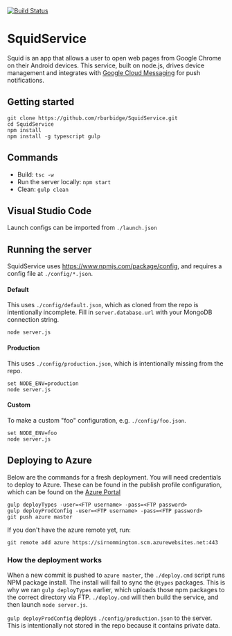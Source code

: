 [![Build Status](https://semaphoreci.com/api/v1/projects/e3ab9e81-83b4-4bd0-ae4e-b97e4ba471f4/1713794/badge.svg)](https://semaphoreci.com/rburbidge-squid/squidservice)

# SquidService
Squid is an app that allows a user to open web pages from Google Chrome on their Android devices. This service, built on node.js, drives device management and integrates with [Google Cloud Messaging](https://developers.google.com/cloud-messaging/) for push notifications.

## Getting started
```
git clone https://github.com/rburbidge/SquidService.git
cd SquidService
npm install
npm install -g typescript gulp
```

## Commands
* Build: ```tsc -w```
* Run the server locally: ```npm start```
* Clean: ```gulp clean```

## Visual Studio Code
Launch configs can be imported from ```./launch.json```

## Running the server
SquidService uses https://www.npmjs.com/package/config, and requires a config file at ```./config/*.json```.

#### Default
This uses ```./config/default.json```, which as cloned from the repo is intentionally incomplete. Fill in ```server.database.url``` with your MongoDB connection string.
```
node server.js
```

#### Production
This uses ```./config/production.json```, which is intentionally missing from the repo.
```
set NODE_ENV=production
node server.js
```

#### Custom
To make a custom "foo" configuration, e.g. ```./config/foo.json```.
```
set NODE_ENV=foo
node server.js
```

## Deploying to Azure
Below are the commands for a fresh deployment. You will need credentials to deploy to Azure. These can be found in the publish profile configuration, which can be found on the [Azure Portal](https://portal.azure.com/.)
```
gulp deployTypes -user=<FTP username> -pass=<FTP password>
gulp deployProdConfig -user=<FTP username> -pass=<FTP password>
git push azure master
```

If you don't have the azure remote yet, run:

```git remote add azure https://sirnommington.scm.azurewebsites.net:443```

### How the deployment works
When a new commit is pushed to ```azure master```, the ```./deploy.cmd``` script runs NPM package install. The install will fail to sync the ```@types``` packages. This is why we ran ```gulp deployTypes``` earlier, which uploads those npm packages to the correct directory via FTP. ```./deploy.cmd``` will then build the service, and then launch ```node server.js```.

```gulp deployProdConfig``` deploys ```./config/production.json``` to the server. This is intentionally not stored in the repo because it contains private data.
